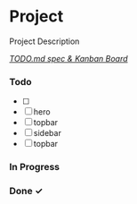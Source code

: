 # Project

Project Description

<em>[TODO.md spec & Kanban Board](https://bit.ly/3fCwKfM)</em>

### Todo

- [ ]   
- [ ] hero  
- [ ] topbar  
- [ ] sidebar  
- [ ] topbar  

### In Progress


### Done ✓


